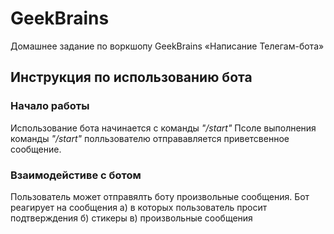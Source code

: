 # GeekBrains
Домашнее задание по воркшопу GeekBrains «Написание Телегам-бота»

## **Инструкция по использованию бота**

### Начало работы
Использование бота начинается с команды *"/start"*
Псоле выполнения команды *"/start"* полльзователю отправавляется приветсвенное сообщение.

### Взаимодейстиве с ботом
Пользователь может отправялть боту произвольные сообщения.
Бот реагирует на сообщения 
  а) в которых пользователь просит подтверждения 
  б) стикеры
  в) произвольные сообщения

